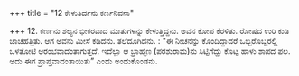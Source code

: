 +++
title = "12 ಕೇಳುತಿರ್ದನು ಕರ್ಣನಿವನಾ"

+++
12. ಕರ್ಣನು ಶಲ್ಯನ ಭೀಕರವಾದ ಮಾತುಗಳನ್ನು ಕೇಳುತ್ತಿದ್ದನು. ಅವನ ಕೋಪ ಕೆರಳಿತು. ರೋಷದ ಉರಿ ಕುಡಿ ಚಾಚಹತ್ತಿತು. ಆಗ ಅವನು ಮೀಸೆ ಕಡಿದನು. ತಲೆದೂಗಿದನು. : "ಈ ನೀಚನನ್ನು ಕೊಂದಿದ್ದಾದರೆ ಒಬ್ಬರೊಬ್ಬರಲ್ಲಿ ಒಳತೋಟಿ ಆರಂಭವಾದಂತಾಗುತ್ತದೆ. ಇದೆಲ್ಲಾ ಆ ಬ್ರಾಹ್ಮಣ (ಪರಶುರಾಮ)ನು ಸಿಟ್ಟಿಗೆದ್ದು ಕೊಟ್ಟ ಹಾಳು ಶಾಪದ ಫಲ. ಅದು ಈಗ ಪ್ರಾಪ್ತವಾದಂತಾಯಿತು” ಎಂದು ಅಂದುಕೊಂಡನು.
